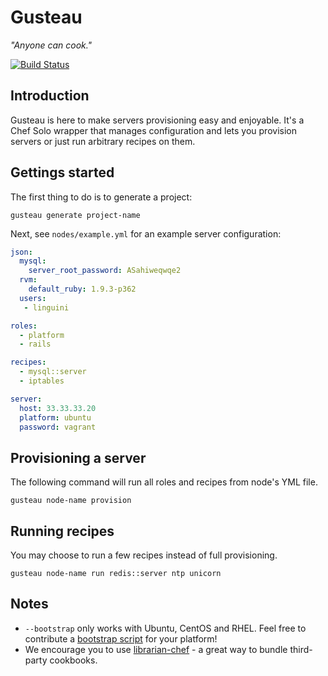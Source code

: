 Gusteau
=======

*"Anyone can cook."*

[![Build Status](https://magnum.travis-ci.com/locomote/gusteau.png?token=sLrGziB4HXtaF5mwnaxi)](http://magnum.travis-ci.com/locomote/gusteau)

Introduction
------------

Gusteau is here to make servers provisioning easy and enjoyable.
It's a Chef Solo wrapper that manages configuration and lets you provision servers or just run arbitrary recipes on them.

Gettings started
----------------

The first thing to do is to generate a project:

```
gusteau generate project-name
```

Next, see `nodes/example.yml` for an example server configuration:

```YAML
json:
  mysql:
    server_root_password: ASahiweqwqe2
  rvm:
    default_ruby: 1.9.3-p362
  users:
   - linguini

roles:
  - platform
  - rails

recipes:
  - mysql::server
  - iptables

server:
  host: 33.33.33.20
  platform: ubuntu
  password: vagrant
```

Provisioning a server
----------

The following command will run all roles and recipes from node's YML file.

```
gusteau node-name provision
```

Running recipes
-----------
You may choose to run a few recipes instead of full provisioning.

```
gusteau node-name run redis::server ntp unicorn
```

Notes
-----

* `--bootstrap` only works with Ubuntu, CentOS and RHEL. Feel free to contribute a [bootstrap script](https://github.com/locomote/gusteau/tree/master/bootstrap) for your platform!
* We encourage you to use [librarian-chef](https://github.com/applicationsonline/librarian) - a great way to bundle third-party cookbooks.


